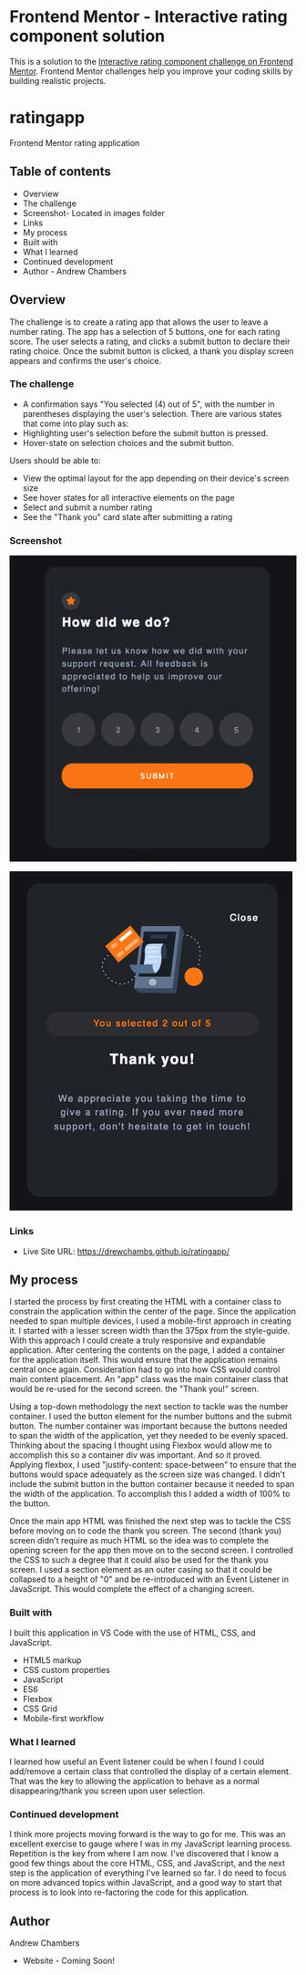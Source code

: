 # Frontend Mentor - Interactive rating component solution

This is a solution to the [Interactive rating component challenge on Frontend Mentor](https://www.frontendmentor.io/challenges/interactive-rating-component-koxpeBUmI). Frontend Mentor challenges help you improve your coding skills by building realistic projects.

# ratingapp

Frontend Mentor rating application

## Table of contents

- Overview
- The challenge
- Screenshot- Located in images folder
- Links
- My process
- Built with
- What I learned
- Continued development
- Author - Andrew Chambers

## Overview

The challenge is to create a rating app that allows the user to leave a number rating.
The app has a selection of 5 buttons, one for each rating score. The user selects a rating,
and clicks a submit button to declare their rating choice.
Once the submit button is clicked, a thank you display screen appears and confirms the user's
choice.

### The challenge

- A confirmation says "You selected (4) out of 5", with the number in parentheses displaying
  the user's selection.
  There are various states that come into play such as:
- Highlighting user's selection before the submit button is pressed.
- Hover-state on selection choices and the submit button.

Users should be able to:

- View the optimal layout for the app depending on their device's screen size
- See hover states for all interactive elements on the page
- Select and submit a number rating
- See the "Thank you" card state after submitting a rating

### Screenshot

<!-- Main screen-shot -->

![](/images/rating_screenshot.png)

<!-- Thank you screen -->

![](/images/rating_thankyou.png)

### Links

- Live Site URL: https://drewchambs.github.io/ratingapp/

## My process

I started the process by first creating the HTML with a container class to constrain
the application within the center of the page.
Since the application needed to span multiple devices, I used a mobile-first approach
in creating it.
I started with a lesser screen width than the 375px from the style-guide. With this approach
I could create a truly responsive and expandable application.
After centering the contents on the page, I added a container for the application itself.
This would ensure that the application remains central once again.
Consideration had to go into how CSS would control main content placement.
An "app" class was the main container class that would be re-used for the second screen. the
"Thank you!" screen.

Using a top-down methodology the next section to tackle was the number container.
I used the button element for the number buttons and the submit button.
The number container was important because the buttons needed to span the width of the application,
yet they needed to be evenly spaced.
Thinking about the spacing I thought using Flexbox would allow
me to accomplish this so a container div was important. And so it proved.
Applying flexbox, I used "justify-content: space-between" to ensure that the buttons
would space adequately as the screen size was changed.
I didn't include the submit button in the button container because it needed to span the width
of the application. To accomplish this I added a width of 100% to the button.

Once the main app HTML was finished the next step was to tackle the CSS before moving on to code the
thank you screen.
The second (thank you) screen didn't require as much HTML so the idea was to complete the opening
screen for the app then move on to the second screen.
I controlled the CSS to such a degree that it could also be used for the thank you screen.
I used a section element as an outer casing so that it could be collapsed to a height of
"0" and be re-introduced with an Event Listener in JavaScript. This would complete the effect of a
changing screen.

### Built with

I built this application in VS Code with the use of HTML, CSS, and JavaScript.

- HTML5 markup
- CSS custom properties
- JavaScript
- ES6
- Flexbox
- CSS Grid
- Mobile-first workflow

### What I learned

I learned how useful an Event listener could be when I found I could add/remove a certain class that
controlled the display of a certain element. That was the key to allowing the application to behave
as a normal disappearing/thank you screen upon user selection.

### Continued development

I think more projects moving forward is the way to go for me. This was an excellent exercise to gauge where I was
in my JavaScript learning process. Repetition is the key from where I am now. I've discovered that I know a good few things about
the core HTML, CSS, and JavaScript, and the next step is the application of everything I've learned so far.
I do need to focus on more advanced topics within JavaScript, and a good way to start that process is to look into
re-factoring the code for this application.

## Author

Andrew Chambers

- Website - Coming Soon!
